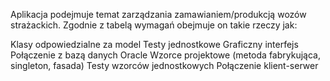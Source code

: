 Aplikacja podejmuje temat zarządzania zamawianiem/produkcją wozów strażackich. Zgodnie z tabelą wymagań obejmuje on takie rzeczy jak:

Klasy odpowiedzialne za model
Testy jednostkowe
Graficzny interfejs
Połączenie z bazą danych Oracle
Wzorce projektowe (metoda fabrykująca, singleton, fasada)
Testy wzorców jednostkowych
Połączenie klient-serwer
